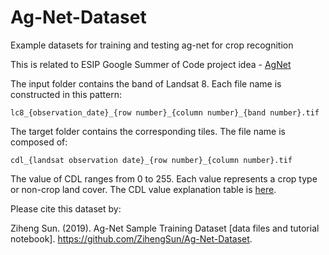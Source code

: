 
# Ag-Net-Dataset

Example datasets for training and testing ag-net for crop recognition

This is related to ESIP Google Summer of Code project idea - [AgNet](https://github.com/ESIPFed/gsoc/issues/13)

The input folder contains the band of Landsat 8. Each file name is constructed in this pattern: 

` lc8_{observation_date}_{row number}_{column number}_{band number}.tif `

The target folder contains the corresponding tiles. The file name is composed of:

` cdl_{landsat observation date}_{row number}_{column number}.tif `

The value of CDL ranges from 0 to 255. Each value represents a crop type or non-crop land cover. The CDL value explanation table is [here](cdlvalue.csv).

Please cite this dataset by: 

Ziheng Sun. (2019). Ag-Net Sample Training Dataset [data files and tutorial notebook]. https://github.com/ZihengSun/Ag-Net-Dataset.
